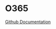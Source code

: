 # O365



[Github Documentation](https://github.com/MicrosoftDocs/microsoft-365-docs/tree/public/microsoft-365)
[]()
